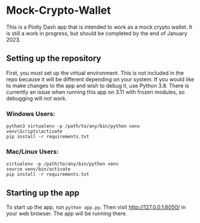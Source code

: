 # Mock-Crypto-Wallet
This is a Plotly Dash app that is intended to work as a mock crypto wallet. It is still a work in progress, but should be completed by the end of January 2023.

## Setting up the repository
First, you must set up the virtual environment. This is not included in the repo because it will be different depending on your system. If you would like to make changes to the app and wish to debug it, use Python 3.8. There is currently an issue when running this app on 3.11 with frozen modules, so debugging will not work.

### Windows Users:
```
python3 virtualenv -p /path/to/any/bin/python venv
venv\Scripts\activate
pip install -r requirements.txt
```

### Mac/Linux Users:
```
virtualenv -p /path/to/any/bin/python venv
source venv/bin/activate
pip install -r requirements.txt
```

## Starting up the app
To start up the app, run `python app.py`. Then visit http://127.0.0.1:8050/ in your web browser. The app will be running there.
